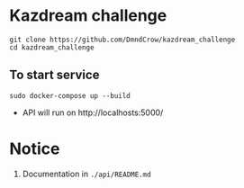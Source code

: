 # Kazdream challenge

```
git clone https://github.com/DmndCrow/kazdream_challenge
cd kazdream_challenge
```

## To start service
```
sudo docker-compose up --build
```

* API will run on http://localhosts:5000/

# Notice
1) Documentation in ```./api/README.md```

